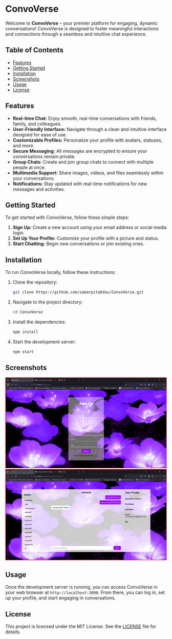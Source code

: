 # ConvoVerse

Welcome to **ConvoVerse** – your premier platform for engaging, dynamic conversations! ConvoVerse is designed to foster meaningful interactions and connections through a seamless and intuitive chat experience.

## Table of Contents

- [Features](#features)
- [Getting Started](#getting-started)
- [Installation](#installation)
- [Screenshots](#Screenshots)
- [Usage](#usage)
- [License](#license)



## Features

- **Real-time Chat:** Enjoy smooth, real-time conversations with friends, family, and colleagues.
- **User-Friendly Interface:** Navigate through a clean and intuitive interface designed for ease of use.
- **Customizable Profiles:** Personalize your profile with avatars, statuses, and more.
- **Secure Messaging:** All messages are encrypted to ensure your conversations remain private.
- **Group Chats:** Create and join group chats to connect with multiple people at once.
- **Multimedia Support:** Share images, videos, and files seamlessly within your conversations.
- **Notifications:** Stay updated with real-time notifications for new messages and activities.

## Getting Started

To get started with ConvoVerse, follow these simple steps:

1. **Sign Up:** Create a new account using your email address or social media login.
2. **Set Up Your Profile:** Customize your profile with a picture and status.
3. **Start Chatting:** Begin new conversations or join existing ones.

## Installation

To run ConvoVerse locally, follow these instructions:

1. Clone the repository:
    ```bash
    git clone https://github.com/samarpitabdas/ConvoVerse.git
    ```
2. Navigate to the project directory:
    ```bash
    cd ConvoVerse
    ```
3. Install the dependencies:
    ```bash
    npm install
    ```
4. Start the development server:
    ```bash
    npm start
    ```
## Screenshots
![Screenshot1](screenshots/screenshot2.png)
![Screenshot2](screenshots/screenshot3.png)

## Usage

Once the development server is running, you can access ConvoVerse in your web browser at `http://localhost:3000`. From there, you can log in, set up your profile, and start engaging in conversations.

## License

This project is licensed under the MIT License. See the [LICENSE](LICENSE) file for details.


